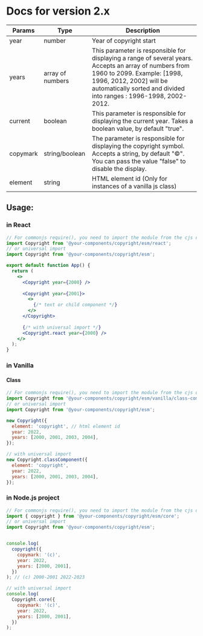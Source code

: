 # Docs for version 2.x

| Params   | Type             | Description                                                                                                                                                                                                                          |
| -------- | ---------------- | ------------------------------------------------------------------------------------------------------------------------------------------------------------------------------------------------------------------------------------ |
| year     | number           | Year of copyright start                                                                                                                                                                                                              |
| years    | array of numbers | This parameter is responsible for displaying a range of several years. Accepts an array of numbers from 1960 to 2099. Example: [1998, 1996, 2012, 2002] will be automatically sorted and divided into ranges : 1996-1998, 2002-2012. |
| current  | boolean          | This parameter is responsible for displaying the current year. Takes a boolean value, by default "true".                                                                                                                             |
| copymark | string/boolean   | The parameter is responsible for displaying the copyright symbol. Accepts a string, by default "©". You can pass the value "false" to disable the display.                                                                           |
| element  | string           | HTML element id (Only for instances of a vanilla js class)                                                                                                                                                               |

## Usage:

### in React

```jsx
// For commonjs require(), you need to import the module from the cjs directory
import Copyright from '@your-components/copyright/esm/react';
// or universal import
import Copyright from '@your-components/copyright/esm';

export default function App() {
  return (
    <>
      <Copyright year={2000} />
      
      <Copyright year={2001}>
        <>
          {/* text or child component */}
        </>
      </Copyright>
      
      {/* with universal import */}
      <Copyright.react year={2000} />
    </>
  );
}

```

### in Vanilla

#### Class

```js
// For commonjs require(), you need to import the module from the cjs directory
import Copyright from '@your-components/copyright/esm/vanilla/class-component';
// or universal import
import Copyright from '@your-components/copyright/esm';

new Copyright({
  element: 'copyright', // html element id
  year: 2022,
  years: [2000, 2001, 2003, 2004],
});

// with universal import
new Copyright.classComponent({
  element: 'copyright',
  year: 2022,
  years: [2000, 2001, 2003, 2004],
});
```

### in Node.js project

```js
// For commonjs require(), you need to import the module from the cjs directory
import { copyright } from '@your-components/copyright/esm/core';
// or universal import
import Copyright from '@your-components/copyright/esm';


console.log(
  copyright({
    copymark: '(c)',
    year: 2022,
    years: [2000, 2001],
  })
); // (c) 2000-2001 2022-2023

// with universal import
console.log(
  Copyright.core({
    copymark: '(c)',
    year: 2022,
    years: [2000, 2001],
  })
);
```